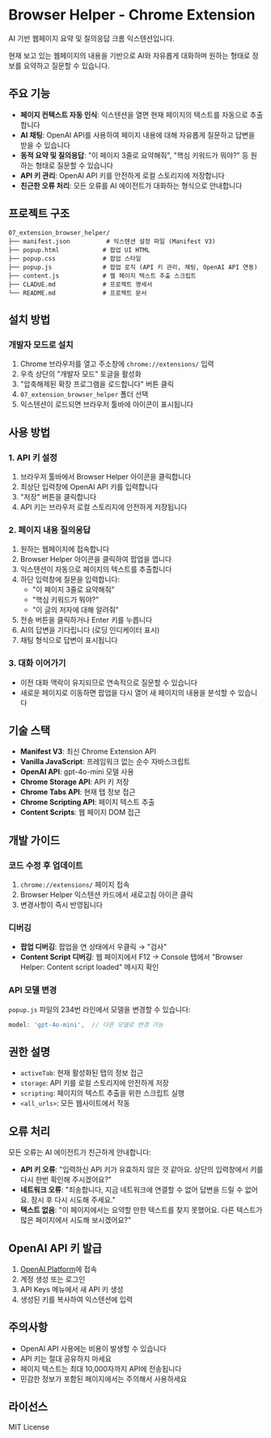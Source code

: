 # Browser Helper - Chrome Extension

AI 기반 웹페이지 요약 및 질의응답 크롬 익스텐션입니다.

현재 보고 있는 웹페이지의 내용을 기반으로 AI와 자유롭게 대화하며 원하는 형태로 정보를 요약하고 질문할 수 있습니다.

## 주요 기능

- **페이지 컨텍스트 자동 인식**: 익스텐션을 열면 현재 페이지의 텍스트를 자동으로 추출합니다
- **AI 채팅**: OpenAI API를 사용하여 페이지 내용에 대해 자유롭게 질문하고 답변을 받을 수 있습니다
- **동적 요약 및 질의응답**: "이 페이지 3줄로 요약해줘", "핵심 키워드가 뭐야?" 등 원하는 형태로 질문할 수 있습니다
- **API 키 관리**: OpenAI API 키를 안전하게 로컬 스토리지에 저장합니다
- **친근한 오류 처리**: 모든 오류를 AI 에이전트가 대화하는 형식으로 안내합니다

## 프로젝트 구조

```
07_extension_browser_helper/
├── manifest.json          # 익스텐션 설정 파일 (Manifest V3)
├── popup.html            # 팝업 UI HTML
├── popup.css             # 팝업 스타일
├── popup.js              # 팝업 로직 (API 키 관리, 채팅, OpenAI API 연동)
├── content.js            # 웹 페이지 텍스트 추출 스크립트
├── CLADUE.md             # 프로젝트 명세서
└── README.md             # 프로젝트 문서
```

## 설치 방법

### 개발자 모드로 설치

1. Chrome 브라우저를 열고 주소창에 `chrome://extensions/` 입력
2. 우측 상단의 "개발자 모드" 토글을 활성화
3. "압축해제된 확장 프로그램을 로드합니다" 버튼 클릭
4. `07_extension_browser_helper` 폴더 선택
5. 익스텐션이 로드되면 브라우저 툴바에 아이콘이 표시됩니다

## 사용 방법

### 1. API 키 설정

1. 브라우저 툴바에서 Browser Helper 아이콘을 클릭합니다
2. 최상단 입력창에 OpenAI API 키를 입력합니다
3. "저장" 버튼을 클릭합니다
4. API 키는 브라우저 로컬 스토리지에 안전하게 저장됩니다

### 2. 페이지 내용 질의응답

1. 원하는 웹페이지에 접속합니다
2. Browser Helper 아이콘을 클릭하여 팝업을 엽니다
3. 익스텐션이 자동으로 페이지의 텍스트를 추출합니다
4. 하단 입력창에 질문을 입력합니다:
   - "이 페이지 3줄로 요약해줘"
   - "핵심 키워드가 뭐야?"
   - "이 글의 저자에 대해 알려줘"
5. 전송 버튼을 클릭하거나 Enter 키를 누릅니다
6. AI의 답변을 기다립니다 (로딩 인디케이터 표시)
7. 채팅 형식으로 답변이 표시됩니다

### 3. 대화 이어가기

- 이전 대화 맥락이 유지되므로 연속적으로 질문할 수 있습니다
- 새로운 페이지로 이동하면 팝업을 다시 열어 새 페이지의 내용을 분석할 수 있습니다

## 기술 스택

- **Manifest V3**: 최신 Chrome Extension API
- **Vanilla JavaScript**: 프레임워크 없는 순수 자바스크립트
- **OpenAI API**: gpt-4o-mini 모델 사용
- **Chrome Storage API**: API 키 저장
- **Chrome Tabs API**: 현재 탭 정보 접근
- **Chrome Scripting API**: 페이지 텍스트 추출
- **Content Scripts**: 웹 페이지 DOM 접근

## 개발 가이드

### 코드 수정 후 업데이트

1. `chrome://extensions/` 페이지 접속
2. Browser Helper 익스텐션 카드에서 새로고침 아이콘 클릭
3. 변경사항이 즉시 반영됩니다

### 디버깅

- **팝업 디버깅**: 팝업을 연 상태에서 우클릭 → "검사"
- **Content Script 디버깅**: 웹 페이지에서 F12 → Console 탭에서 "Browser Helper: Content script loaded" 메시지 확인

### API 모델 변경

`popup.js` 파일의 234번 라인에서 모델을 변경할 수 있습니다:

```javascript
model: 'gpt-4o-mini',  // 다른 모델로 변경 가능
```

## 권한 설명

- `activeTab`: 현재 활성화된 탭의 정보 접근
- `storage`: API 키를 로컬 스토리지에 안전하게 저장
- `scripting`: 페이지의 텍스트 추출을 위한 스크립트 실행
- `<all_urls>`: 모든 웹사이트에서 작동

## 오류 처리

모든 오류는 AI 에이전트가 친근하게 안내합니다:

- **API 키 오류**: "입력하신 API 키가 유효하지 않은 것 같아요. 상단의 입력창에서 키를 다시 한번 확인해 주시겠어요?"
- **네트워크 오류**: "죄송합니다, 지금 네트워크에 연결할 수 없어 답변을 드릴 수 없어요. 잠시 후 다시 시도해 주세요."
- **텍스트 없음**: "이 페이지에서는 요약할 만한 텍스트를 찾지 못했어요. 다른 텍스트가 많은 페이지에서 시도해 보시겠어요?"

## OpenAI API 키 발급

1. [OpenAI Platform](https://platform.openai.com/)에 접속
2. 계정 생성 또는 로그인
3. API Keys 메뉴에서 새 API 키 생성
4. 생성된 키를 복사하여 익스텐션에 입력

## 주의사항

- OpenAI API 사용에는 비용이 발생할 수 있습니다
- API 키는 절대 공유하지 마세요
- 페이지 텍스트는 최대 10,000자까지 API에 전송됩니다
- 민감한 정보가 포함된 페이지에서는 주의해서 사용하세요

## 라이선스

MIT License
